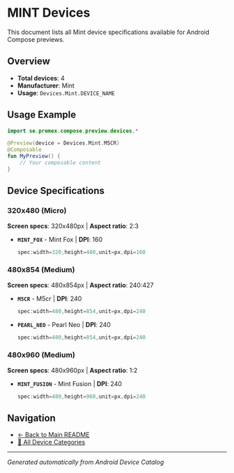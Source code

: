 # MINT Devices

This document lists all Mint device specifications available for Android Compose previews.

## Overview

- **Total devices**: 4
- **Manufacturer**: Mint
- **Usage**: `Devices.Mint.DEVICE_NAME`

## Usage Example

```kotlin
import se.premex.compose.preview.devices.*

@Preview(device = Devices.Mint.M5CR)
@Composable
fun MyPreview() {
    // Your composable content
}
```

## Device Specifications

### 320x480 (Micro)

**Screen specs**: 320x480px | **Aspect ratio**: 2:3

- **`MINT_FOX`** - Mint Fox | **DPI**: 160
  ```kotlin
  spec:width=320,height=480,unit=px,dpi=160
  ```

### 480x854 (Medium)

**Screen specs**: 480x854px | **Aspect ratio**: 240:427

- **`M5CR`** - M5cr | **DPI**: 240
  ```kotlin
  spec:width=480,height=854,unit=px,dpi=240
  ```

- **`PEARL_NEO`** - Pearl Neo | **DPI**: 240
  ```kotlin
  spec:width=480,height=854,unit=px,dpi=240
  ```

### 480x960 (Medium)

**Screen specs**: 480x960px | **Aspect ratio**: 1:2

- **`MINT_FUSION`** - Mint Fusion | **DPI**: 240
  ```kotlin
  spec:width=480,height=960,unit=px,dpi=240
  ```

## Navigation

- [← Back to Main README](../../README.md)
- [📱 All Device Categories](../README.md)

---
*Generated automatically from Android Device Catalog*
